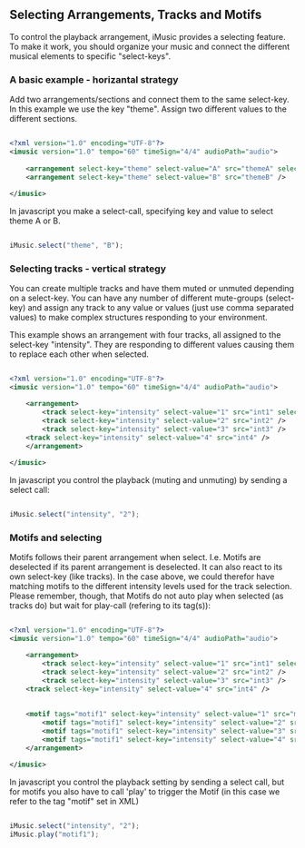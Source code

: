 ## Selecting Arrangements, Tracks and Motifs

To control the playback arrangement, iMusic provides a selecting feature. To make it work, you should organize your music and connect the different musical elements to specific "select-keys".

### A basic example - horizantal strategy
Add two arrangements/sections and connect them to the same select-key. In this example we use the key "theme". Assign two different values to the different sections.

```XML

<?xml version="1.0" encoding="UTF-8"?>
<imusic version="1.0" tempo="60" timeSign="4/4" audioPath="audio">
	
    <arrangement select-key="theme" select-value="A" src="themeA" selected="true" />
    <arrangement select-key="theme" select-value="B" src="themeB" />		
	
</imusic>

```

In javascript you make a select-call, specifying key and value to select theme A or B.

```javascript

iMusic.select("theme", "B");

```


### Selecting tracks - vertical strategy
You can create multiple tracks and have them muted or unmuted depending on a select-key. You can have any number of different mute-groups (select-key) and assign any track to any value or values (just use comma separated values) to make complex structures responding to your environment.

This example shows an arrangement with four tracks, all assigned to the select-key "intensity". They are responding to different values causing them to replace each other when selected.

```XML

<?xml version="1.0" encoding="UTF-8"?>
<imusic version="1.0" tempo="60" timeSign="4/4" audioPath="audio">

    <arrangement>
        <track select-key="intensity" select-value="1" src="int1" selected="true" />
        <track select-key="intensity" select-value="2" src="int2" />
        <track select-key="intensity" select-value="3" src="int3" />
	<track select-key="intensity" select-value="4" src="int4" />	
    </arrangement>
  
</imusic>

```

In javascript you control the playback (muting and unmuting) by sending a select call:

```javascript

iMusic.select("intensity", "2");

```

### Motifs and selecting
Motifs follows their parent arrangement when select. I.e. Motifs are deselected if its parent arrangement is deselected. It can also react to its own select-key (like tracks). In the case above, we could therefor have matching motifs to the different
intensity levels used for the track selection. Please remember, though, that Motifs do not auto play when selected (as tracks do) but wait for play-call (refering to its tag(s)):

```XML

<?xml version="1.0" encoding="UTF-8"?>
<imusic version="1.0" tempo="60" timeSign="4/4" audioPath="audio">

    <arrangement>
        <track select-key="intensity" select-value="1" src="int1" selected="true" />
        <track select-key="intensity" select-value="2" src="int2" />
        <track select-key="intensity" select-value="3" src="int3" />
	<track select-key="intensity" select-value="4" src="int4" />	
	    
	    
	<motif tags="motif1" select-key="intensity" select-value="1" src="motif1_1" />
        <motif tags="motif1" select-key="intensity" select-value="2" src="motif1_2" />
        <motif tags="motif1" select-key="intensity" select-value="3" src="motif1_3" />
        <motif tags="motif1" select-key="intensity" select-value="4" src="motif1_4" />
    </arrangement>
  
</imusic>

```

In javascript you control the playback setting by sending a select call, but for motifs you also have to call 'play' to trigger the Motif (in this case we refer to the tag "motif" set in XML)

```javascript

iMusic.select("intensity", "2");
iMusic.play("motif1");

```
